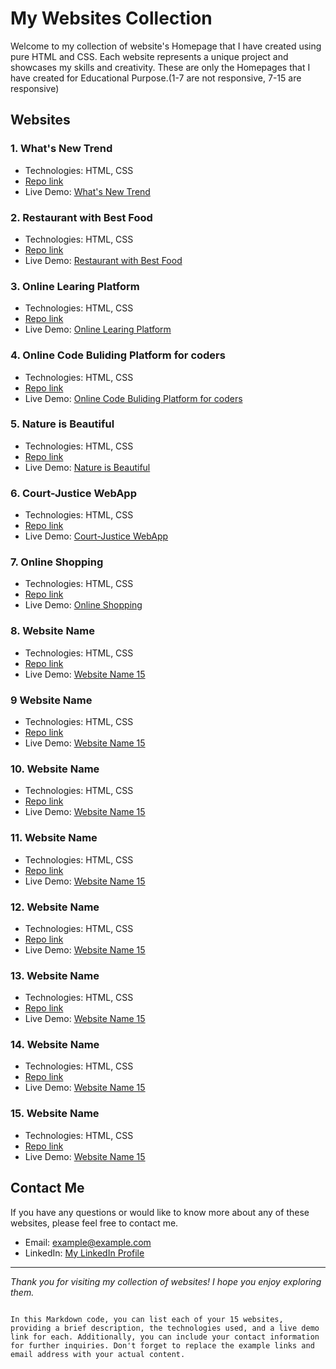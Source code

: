 # My Websites Collection

Welcome to my collection of website's Homepage that I have created using pure HTML and CSS. Each website represents a unique project and showcases my skills and creativity.
These are only the Homepages that I have created for Educational Purpose.(1-7 are not responsive, 7-15 are responsive)

## Websites

### 1. What's New Trend

- Technologies: HTML, CSS
- [Repo link](https://github.com/deep-da/Html-Css-Web-Pages/tree/main/live-class-project-01)
- Live Demo: [What's New Trend](https://whats-the-trend-in-2025.netlify.app/)

### 2. Restaurant with Best Food

- Technologies: HTML, CSS
- [Repo link](https://github.com/deep-da/Html-Css-Web-Pages/tree/main/live-class-project-2)
- Live Demo: [Restaurant with Best Food](https://restaurant-with-the-best-food.netlify.app/)

### 3. Online Learing Platform

- Technologies: HTML, CSS
- [Repo link](https://github.com/deep-da/Html-Css-Web-Pages/tree/main/live-class-project-3)
- Live Demo: [Online Learing Platform](https://the-online-learning-platform.netlify.app/)

### 4. Online Code Buliding Platform for coders

- Technologies: HTML, CSS
- [Repo link](https://github.com/deep-da/Html-Css-Web-Pages/tree/main/live-class-project-4)
- Live Demo: [Online Code Buliding Platform for coders](https://online-building-platform-for-coders.netlify.app/)

### 5. Nature is Beautiful 

- Technologies: HTML, CSS
- [Repo link](https://github.com/deep-da/Html-Css-Web-Pages/tree/main/live-class-project-5)
- Live Demo: [Nature is Beautiful](https://nature-is-beautiful.netlify.app/)

### 6. Court-Justice WebApp 

- Technologies: HTML, CSS
- [Repo link](https://github.com/deep-da/Html-Css-Web-Pages/tree/main/live-class-project-6)
- Live Demo: [Court-Justice WebApp](https://court-justice-webapp.netlify.app/)

### 7. Online Shopping

- Technologies: HTML, CSS
- [Repo link](https://github.com/deep-da/Html-Css-Web-Pages/tree/main/live-class-project-7)
- Live Demo: [Online Shopping](https://online-shopping-webapp.netlify.app/)

### 8. Website Name 

- Technologies: HTML, CSS
- [Repo link]()
- Live Demo: [Website Name 15](https://www.example15.com)

### 9 Website Name 

- Technologies: HTML, CSS
- [Repo link]()
- Live Demo: [Website Name 15](https://www.example15.com)

### 10. Website Name 

- Technologies: HTML, CSS
- [Repo link]()
- Live Demo: [Website Name 15](https://www.example15.com)

### 11. Website Name 

- Technologies: HTML, CSS
- [Repo link]()
- Live Demo: [Website Name 15](https://www.example15.com)

### 12. Website Name 

- Technologies: HTML, CSS
- [Repo link]()
- Live Demo: [Website Name 15](https://www.example15.com)

### 13. Website Name 

- Technologies: HTML, CSS
- [Repo link]()
- Live Demo: [Website Name 15](https://www.example15.com)

### 14. Website Name 

- Technologies: HTML, CSS
- [Repo link]()
- Live Demo: [Website Name 15](https://www.example15.com)

### 15. Website Name 

- Technologies: HTML, CSS
- [Repo link]()
- Live Demo: [Website Name 15](https://www.example15.com)

## Contact Me

If you have any questions or would like to know more about any of these websites, please feel free to contact me.

- Email: example@example.com
- LinkedIn: [My LinkedIn Profile](https://www.linkedin.com/in/example)

---

*Thank you for visiting my collection of websites! I hope you enjoy exploring them.*
```

In this Markdown code, you can list each of your 15 websites, providing a brief description, the technologies used, and a live demo link for each. Additionally, you can include your contact information for further inquiries. Don't forget to replace the example links and email address with your actual content.
